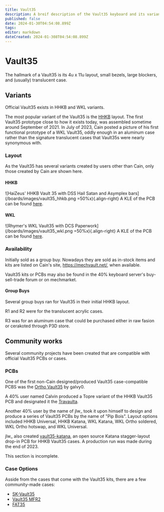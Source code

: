 ```yaml
---
title: Vault35
description: A breif description of the Vault35 keyboard and its variants, originally designed by Cain of MechVault
published: false
date: 2024-01-30T04:54:08.899Z
tags: 
editor: markdown
dateCreated: 2024-01-308T04:54:08.899Z
---
```


# Vault35

The hallmark of a Vault35 is its 4u x 11u layout, small bezels, large blockers, and (usually) translucent case.

## Variants

Official Vault35 exists in HHKB and WKL variants.

The most popular variant of the Vault35 is the [HHKB](https://hhkeyboard.us/blog/the-mystery-behind-the-ctrl-key-and-unique-hhkb-layout) layout.
The first Vault35 prototype close to how it exists today, was assembled sometime around September of 2021.
In July of 2023, Cain posted a picture of his first functional prototype of a WKL Vault35, oddly enough in an aluminum case rather than the signature translucent cases that Vault35s were nearly synonymous with.

### Layout

As the Vault35 has several variants created by users other than Cain, only those created by Cain are shown here.

#### HHKB

![HaiZeus' HHKB Vault 35 with DSS Hail Satan and Asymplex bars](/boards/images/vault35_hhkb.png =50%x){.align-right}
A KLE of the PCB can be found [here](http://www.keyboard-layout-editor.com/##@_name=Vault35%20HHKB&author=MechVault%3B&@_a:7%3B&=Q&=W&=E&=R&=T&=Y&=U&=I&=O&=P&=BACK%20SPACE%3B&@_w:1.25%3B&=A&=S&=D&=F&=G&=H&=J&=K&=L&_w:1.75%3B&=ENTER%3B&@_w:1.75%3B&=Z&=X&=C&=V&=B&=N&=M&_a:5%3B&=%0A,%0A%0A%0A%0A%0A%3C&=%0A.%0A%0A%0A%0A%0A%3E&_w:1.25%3B&=%0A%2F%2F%0A%0A%0A%0A%0A%3F%3B&@_x:1.5&c=%2338c2d0&a:7&w:1.25%3B&=&_w:1.25%3B&=&_w:3%3B&=&_w:1.25%3B&=&_w:1.25%3B&=%3B&@_x:1.5%3B&=&_w:1.25%3B&=&_w:1.75%3B&=&_w:1.75%3B&=&_w:1.25%3B&=&=%3B&@_x:1.5%3B&=&=&_w:2%3B&=&_w:2%3B&=&=&=%3B&@_x:1.5&w:1.5%3B&=&_w:2.25%3B&=&_w:2.75%3B&=&_w:1.5%3B&=%3B&@_x:1.5%3B&=&_w:3%3B&=&_w:3%3B&=&=%3B&@_x:1.5%3B&=&_w:6%3B&=&=).

#### WKL

![Rhymer's WKL Vault35 with DCS Paperwork](/boards/images/vault35_wkl.png =50%x){.align-right}
A KLE of the PCB can be found [here](http://www.keyboard-layout-editor.com/##@_name=Vault35%20WKL&author=MechVault%3B&@_a:7%3B&=Q&=W&=E&=R&=T&=Y&=U&=I&=O&=P&=BACK%20SPACE%3B&@_w:1.25%3B&=A&=S&=D&=F&=G&=H&=J&=K&=L&_w:1.75%3B&=ENTER%3B&@_w:1.75%3B&=Z&=X&=C&=V&=B&=N&=M&_a:5%3B&=%0A,%0A%0A%0A%0A%0A%3C&=%0A.%0A%0A%0A%0A%0A%3E&_w:1.25%3B&=%0A%2F%2F%0A%0A%0A%0A%0A%3F%3B&@_a:7&w:1.5%3B&=&_x:1&c=%2338c2d0&w:1.25%3B&=&_w:1.75%3B&=&_w:1.75%3B&=&_w:1.25%3B&=&_x:1&c=%23cccccc&w:1.5%3B&=%3B&@_x:2.5&c=%2338c2d0%3B&=&_w:2%3B&=&_w:2%3B&=&=%3B&@_x:2.5&w:3%3B&=&_w:3%3B&=%3B&@_x:2.5&w:1.5%3B&=&_w:3%3B&=&_w:1.5%3B&=%3B&@_x:2.5&w:6%3B&=).

### Availability

Initially sold as a group buy.
Nowadays they are sold as in-stock items and kits are listed on Cain's site, https://mechvault.net/, when available.

Vault35 kits or PCBs may also be found in the 40% keyboard server's buy-sell-trade forum or on mechmarket.

#### Group Buys

Several group buys ran for Vault35 in their initial HHKB layout.

R1 and R2 were for the translucent acrylic cases.

R3 was for an aluminum case that could be purchased either in raw fasion or cerakoted through P3D store.

## Community works

Several community projects have been created that are compatible with official Vault35 PCBs or cases.

### PCBs

One of the first non-Cain designed/produced Vault35 case-compatible PCBS was the [Ortho Vault35](https://github.com/galvy0/vault35_ortho) by galvy0.

A 40% user named Calvin produced a Topre variant of the HHKB Vault35 PCB and designated it the [Travaulta](https://github.com/calvin-mcd/travaulta-files).

Another 40% user by the name of jlw_ took it upon himself to design and produce a series of Vault35 PCBs by the name of "Pip Bois". Layout options included HHKB Universal, HHKB Katana, WKL Katana, WKL Ortho soldered, WKL Ortho hotswap, and WKL Universal.

jlw_ also created [vault35-katana](https://github.com/josh-l-wang/vault35-katana), an open source Katana stagger-layout drop-in PCB for HHKB Vault35 cases.
A production run was made during the end of 2023.

This section is incomplete.

### Case Options

Asside from the cases that come with the Vault35 kits, there are a few community-made cases:
- [SK-Vault35](https://github.com/seirin-blu/SK-Vault35-Case)
- [Vault35 MFR2](https://github.com/seirin-blu/Vault35-MFR2)
- [FAT35]()
